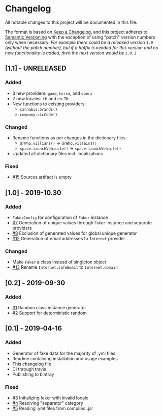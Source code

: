 # Changelog
All notable changes to this project will be documented in this file.

The format is based on [Keep a Changelog](https://keepachangelog.com/en/1.0.0/),
and this project adheres to [Semantic Versioning](https://semver.org/spec/v2.0.0.html) 
with the exception of using "patch" version numbers only when necessary. 
<i>For example there could be a released version `1.0` (without the patch number), 
but if a hotfix is needed for this version and no new functionality is added, 
then the next version would be `1.0.1`</i>

## [1.1] - UNRELEASED 
### Added
- 3 new providers: `game`, `horse`, and `opera` 
- 2 new locales: `th` and `en-TH`
- New functions to existing providers:
    - `cannabis.brands()`
    - `company.sicCode()`
    
### Changed
- Rename functions as per changes in the dictionary files:
    - `drWho.villians()` -> `drWho.villains()`
    - `space.launchVehicule()` -> `space.launchVehicle()`
- Updated all dictionary files incl. localizations

### Fixed
- [#15](https://github.com/serpro69/kotlin-faker/issues/15) Sources artifact is empty


## [1.0] - 2019-10.30 
### Added
- `FakerConfig` for configuration of `Faker` instance
- [#7](https://github.com/serpro69/kotlin-faker/issues/7) Generation of unique values through `Faker` instance and separate providers
- [#8](https://github.com/serpro69/kotlin-faker/issues/8) Exclusion of generated values for global unique generator
- [#12](https://github.com/serpro69/kotlin-faker/issues/12) Generation of email addresses to `Internet` provider

### Changed
- Make `Faker` a class instead of singleton object
- [#13](https://github.com/serpro69/kotlin-faker/issues/13) Rename `Internet.safeEmail` to `Internet.domain`

## [0.2] - 2019-09-30 
### Added
- [#1](https://github.com/serpro69/kotlin-faker/issues/1) Random class instance generator
- [#2](https://github.com/serpro69/kotlin-faker/issues/2) Support for deterministic random

## [0.1] - 2019-04-16 
### Added
- Generator of fake data for the majority of .yml files
- Readme containing installation and usage examples
- This changelog file
- CI through travis
- Publishing to bintray

### Fixed
- [#3](https://github.com/serpro69/kotlin-faker/issues/3) Initializing faker with invalid locale
- [#4](https://github.com/serpro69/kotlin-faker/issues/4) Resolving "separator" category
- [#5](https://github.com/serpro69/kotlin-faker/issues/5) Reading .yml files from compiled .jar
